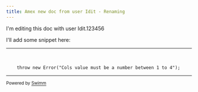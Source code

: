 ```yaml
---
title: Amex new doc from user Idit - Renaming
---
```

I'm editing this doc with user Idit.123456

I'll add some snippet here:

<SwmSnippet path="/scripts/script.js" line="20">

---

&nbsp;

```
    throw new Error("Cols value must be a number between 1 to 4");
```

---

</SwmSnippet>

<SwmMeta version="3.0.0" repo-id="Z2l0aHViJTNBJTNBc21hcnQtbWlycm9yJTNBJTNBSWRpdFllZ2VyU3dpbW0=" repo-name="smart-mirror"><sup>Powered by [Swimm](https://staging.swimm.cloud/)</sup></SwmMeta>
